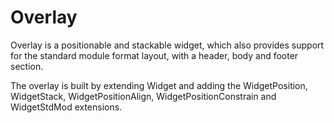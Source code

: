 Overlay
=======

Overlay is a positionable and stackable widget, which also provides support for the standard module format layout, with a header, body and footer section.

The overlay is built by extending Widget and adding the WidgetPosition, WidgetStack, WidgetPositionAlign, WidgetPositionConstrain and WidgetStdMod extensions.
